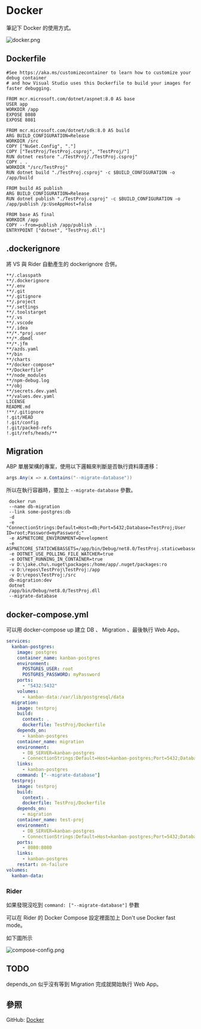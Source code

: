 # Docker

筆記下 Docker 的使用方式。

![docker.png](docker.png)

## Dockerfile

```Docker
#See https://aka.ms/customizecontainer to learn how to customize your debug container 
# and how Visual Studio uses this Dockerfile to build your images for faster debugging.

FROM mcr.microsoft.com/dotnet/aspnet:8.0 AS base
USER app
WORKDIR /app
EXPOSE 8080
EXPOSE 8081

FROM mcr.microsoft.com/dotnet/sdk:8.0 AS build
ARG BUILD_CONFIGURATION=Release
WORKDIR /src
COPY ["NuGet.Config", "."]
COPY ["TestProj/TestProj.csproj", "TestProj/"]
RUN dotnet restore "./TestProj/./TestProj.csproj"
COPY . .
WORKDIR "/src/TestProj"
RUN dotnet build "./TestProj.csproj" -c $BUILD_CONFIGURATION -o /app/build

FROM build AS publish
ARG BUILD_CONFIGURATION=Release
RUN dotnet publish "./TestProj.csproj" -c $BUILD_CONFIGURATION -o /app/publish /p:UseAppHost=false

FROM base AS final
WORKDIR /app
COPY --from=publish /app/publish .
ENTRYPOINT ["dotnet", "TestProj.dll"]
```

## .dockerignore
將 VS 與 Rider 自動產生的 dockerignore 合併。

```Docker
**/.classpath
**/.dockerignore
**/.env
**/.git
**/.gitignore
**/.project
**/.settings
**/.toolstarget
**/.vs
**/.vscode
**/.idea
**/*.*proj.user
**/*.dbmdl
**/*.jfm
**/azds.yaml
**/bin
**/charts
**/docker-compose*
**/Dockerfile*
**/node_modules
**/npm-debug.log
**/obj
**/secrets.dev.yaml
**/values.dev.yaml
LICENSE
README.md
!**/.gitignore
!.git/HEAD
!.git/config
!.git/packed-refs
!.git/refs/heads/**
```

## Migration

ABP 單層架構的專案，使用以下邏輯來判斷是否執行資料庫遷移：
    
```C#
args.Any(x => x.Contains("--migrate-database"))
```

所以在執行容器時，要加上 `--migrate-database` 參數。

```Shell
 docker run
 --name db-migration
 --link some-postgres:db
 -d
 -e "ConnectionStrings:Default=Host=db;Port=5432;Database=TestProj;User ID=root;Password=myPassword;"
 -e ASPNETCORE_ENVIRONMENT=Development
 -e ASPNETCORE_STATICWEBASSETS=/app/bin/Debug/net8.0/TestProj.staticwebassets.runtime.CT.json
 -e DOTNET_USE_POLLING_FILE_WATCHER=true
 -e DOTNET_RUNNING_IN_CONTAINER=true
 -v D:\jake.chu\.nuget\packages:/home/app/.nuget/packages:ro
 -v D:\repos\TestProj\TestProj:/app
 -v D:\repos\TestProj:/src
 db-migration:dev
 dotnet
 /app/bin/Debug/net8.0/TestProj.dll
 --migrate-database
```
## docker-compose.yml
可以用 docker-compose up 建立 DB 、 Migration 、最後執行 Web App。

```yaml
services:
  kanban-postgres:
    image: postgres
    container_name: kanban-postgres
    environment:
      POSTGRES_USER: root
      POSTGRES_PASSWORD: myPassword
    ports:
      - "5432:5432"
    volumes:
      - kanban-data:/var/lib/postgresql/data
  migration:
    image: testproj
    build:
      context: .
      dockerfile: TestProj/Dockerfile
    depends_on:
      - kanban-postgres
    container_name: migration
    environment:
      - DB_SERVER=kanban-postgres
      - ConnectionStrings:Default=Host=kanban-postgres;Port=5432;Database=TestProj;User ID=root;Password=myPassword;
    links:
      - kanban-postgres
    command: ["--migrate-database"]
  testproj:
    image: testproj
    build:
      context: .
      dockerfile: TestProj/Dockerfile
    depends_on:
      - migration
    container_name: test-proj
    environment:
      - DB_SERVER=kanban-postgres
      - ConnectionStrings:Default=Host=kanban-postgres;Port=5432;Database=TestProj;User ID=root;Password=myPassword;
    ports:
      - 8080:8080
    links:
      - kanban-postgres
    restart: on-failure
volumes:
  kanban-data:
```

### Rider
如果發現沒吃到 `command: ["--migrate-database"]` 參數

可以在 Rider 的 Docker Compose 設定裡面加上 Don't use Docker fast mode。

如下圖所示

![compose-config.png](compose-config.png)

## TODO
depends_on 似乎沒有等到 Migration 完成就開始執行 Web App。

## 參照
GitHub: [Docker](https://github.com/jakeuj/TestDocker/blob/master/docker-compose.yml)